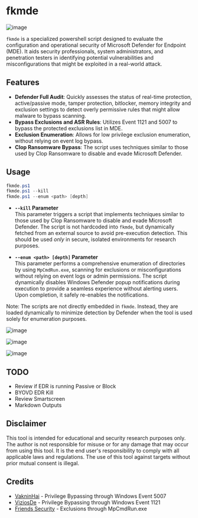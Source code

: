 # fkmde

![image](https://github.com/user-attachments/assets/8fa1fc4b-43c1-4789-8184-0138bd81d0b1)

`fkmde` is a specialized powershell script designed to evaluate the configuration and operational security of Microsoft Defender for Endpoint (MDE). It aids security professionals, system administrators, and penetration testers in identifying potential vulnerabilities and misconfigurations that might be exploited in a real-world attack.

## Features
- **Defender Full Audit**: Quickly assesses the status of real-time protection, active/passive mode, tamper protection, bitlocker, memory integrity and exclusion settings to detect overly permissive rules that might allow malware to bypass scanning.
- **Bypass Exclusions and ASR Rules**: Utilizes Event 1121 and 5007 to bypass the protected exclusions list in MDE.
- **Exclusion Enumeration**: Allows for low privilege exclusion enumeration, without relying on event log bypass.
- **Clop Ransomware Bypass**: The script uses techniques similar to those used by Clop Ransomware to disable and evade Microsoft Defender.

## Usage

```powershell
fkmde.ps1
fkmde.ps1 --kill
fkmde.ps1 --enum <path> [depth]
```

- **`--kill` Parameter**  
  This parameter triggers a script that implements techniques similar to those used by Clop Ransomware to disable and evade Microsoft Defender. The script is not hardcoded into `fkmde`, but dynamically fetched from an external source to avoid pre-execution detection. This should be used *only* in secure, isolated environments for research purposes.

- **`--enum <path> [depth]` Parameter**  
  This parameter performs a comprehensive enumeration of directories by using `MpCmdRun.exe`, scanning for exclusions or misconfigurations without relying on event logs or admin permissions. The script dynamically disables Windows Defender popup notifications during execution to provide a seamless experience without alerting users. Upon completion, it safely re-enables the notifications.
  
Note: The scripts are not directly embedded in `fkmde`. Instead, they are loaded dynamically to minimize detection by Defender when the tool is used solely for enumeration purposes.

![image](https://github.com/user-attachments/assets/4fd4b81f-c8a0-4a35-a4f8-2a688df8c5a8)

![image](https://github.com/user-attachments/assets/82f87057-d573-43ce-8745-0382374b5dd0)

![image](https://github.com/user-attachments/assets/dd051244-e1aa-46aa-a0d5-0bd0298a234a)

## TODO
- Review if EDR is running Passive or Block
- BYOVD EDR Kill
- Review Smartscreen
- Markdown Outputs

## Disclaimer
This tool is intended for educational and security research purposes only. The author is not responsible for misuse or for any damage that may occur from using this tool. It is the end user's responsibility to comply with all applicable laws and regulations. The use of this tool against targets without prior mutual consent is illegal.

## Credits
- [VakninHai](https://x.com/VakninHai/status/1796628601535652289/photo/1) - Privilege Bypassing through Windows Event 5007
- [ViziosDe](https://raw.githubusercontent.com/ViziosDe/MDExclusionParser/main/Invoke-MDExclusionParser.ps1) - Privilege Bypassing through Windows Event 1121
- [Friends Security](https://github.com/Friends-Security/SharpExclusionFinder) - Exclusions through MpCmdRun.exe
